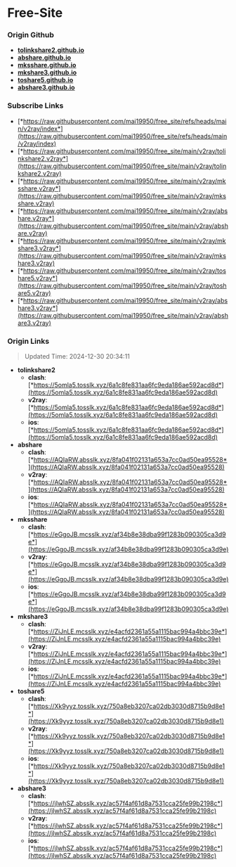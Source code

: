 # Free-Site

### Origin Github

- [**tolinkshare2.github.io**](https://github.com/tolinkshare2/tolinkshare2.github.io)
- [**abshare.github.io**](https://github.com/abshare/abshare.github.io)
- [**mksshare.github.io**](https://github.com/mksshare/mksshare.github.io)
- [**mkshare3.github.io**](https://github.com/mkshare3/mkshare3.github.io)
- [**toshare5.github.io**](https://github.com/toshare5/toshare5.github.io)
- [**abshare3.github.io**](https://github.com/abshare3/abshare3.github.io)

### Subscribe Links

- [*https://raw.githubusercontent.com/mai19950/free_site/refs/heads/main/v2ray/index*](https://raw.githubusercontent.com/mai19950/free_site/refs/heads/main/v2ray/index)
- [*https://raw.githubusercontent.com/mai19950/free_site/main/v2ray/tolinkshare2.v2ray*](https://raw.githubusercontent.com/mai19950/free_site/main/v2ray/tolinkshare2.v2ray)
- [*https://raw.githubusercontent.com/mai19950/free_site/main/v2ray/mksshare.v2ray*](https://raw.githubusercontent.com/mai19950/free_site/main/v2ray/mksshare.v2ray)
- [*https://raw.githubusercontent.com/mai19950/free_site/main/v2ray/abshare.v2ray*](https://raw.githubusercontent.com/mai19950/free_site/main/v2ray/abshare.v2ray)
- [*https://raw.githubusercontent.com/mai19950/free_site/main/v2ray/mkshare3.v2ray*](https://raw.githubusercontent.com/mai19950/free_site/main/v2ray/mkshare3.v2ray)
- [*https://raw.githubusercontent.com/mai19950/free_site/main/v2ray/toshare5.v2ray*](https://raw.githubusercontent.com/mai19950/free_site/main/v2ray/toshare5.v2ray)
- [*https://raw.githubusercontent.com/mai19950/free_site/main/v2ray/abshare3.v2ray*](https://raw.githubusercontent.com/mai19950/free_site/main/v2ray/abshare3.v2ray)

### Origin Links

> Updated Time: 2024-12-30 20:34:11

- **tolinkshare2**
  - **clash**: [*https://5omla5.tosslk.xyz/6a1c8fe831aa6fc9eda186ae592acd8d*](https://5omla5.tosslk.xyz/6a1c8fe831aa6fc9eda186ae592acd8d)
  - **v2ray**: [*https://5omla5.tosslk.xyz/6a1c8fe831aa6fc9eda186ae592acd8d*](https://5omla5.tosslk.xyz/6a1c8fe831aa6fc9eda186ae592acd8d)
  - **ios**: [*https://5omla5.tosslk.xyz/6a1c8fe831aa6fc9eda186ae592acd8d*](https://5omla5.tosslk.xyz/6a1c8fe831aa6fc9eda186ae592acd8d)
- **abshare**
  - **clash**: [*https://AQIaRW.absslk.xyz/8fa041f02131a653a7cc0ad50ea95528*](https://AQIaRW.absslk.xyz/8fa041f02131a653a7cc0ad50ea95528)
  - **v2ray**: [*https://AQIaRW.absslk.xyz/8fa041f02131a653a7cc0ad50ea95528*](https://AQIaRW.absslk.xyz/8fa041f02131a653a7cc0ad50ea95528)
  - **ios**: [*https://AQIaRW.absslk.xyz/8fa041f02131a653a7cc0ad50ea95528*](https://AQIaRW.absslk.xyz/8fa041f02131a653a7cc0ad50ea95528)
- **mksshare**
  - **clash**: [*https://eGgoJB.mcsslk.xyz/af34b8e38dba99f1283b090305ca3d9e*](https://eGgoJB.mcsslk.xyz/af34b8e38dba99f1283b090305ca3d9e)
  - **v2ray**: [*https://eGgoJB.mcsslk.xyz/af34b8e38dba99f1283b090305ca3d9e*](https://eGgoJB.mcsslk.xyz/af34b8e38dba99f1283b090305ca3d9e)
  - **ios**: [*https://eGgoJB.mcsslk.xyz/af34b8e38dba99f1283b090305ca3d9e*](https://eGgoJB.mcsslk.xyz/af34b8e38dba99f1283b090305ca3d9e)
- **mkshare3**
  - **clash**: [*https://ZiJnLE.mcsslk.xyz/e4acfd2361a55a1115bac994a4bbc39e*](https://ZiJnLE.mcsslk.xyz/e4acfd2361a55a1115bac994a4bbc39e)
  - **v2ray**: [*https://ZiJnLE.mcsslk.xyz/e4acfd2361a55a1115bac994a4bbc39e*](https://ZiJnLE.mcsslk.xyz/e4acfd2361a55a1115bac994a4bbc39e)
  - **ios**: [*https://ZiJnLE.mcsslk.xyz/e4acfd2361a55a1115bac994a4bbc39e*](https://ZiJnLE.mcsslk.xyz/e4acfd2361a55a1115bac994a4bbc39e)
- **toshare5**
  - **clash**: [*https://Xk9yyz.tosslk.xyz/750a8eb3207ca02db3030d8715b9d8e1*](https://Xk9yyz.tosslk.xyz/750a8eb3207ca02db3030d8715b9d8e1)
  - **v2ray**: [*https://Xk9yyz.tosslk.xyz/750a8eb3207ca02db3030d8715b9d8e1*](https://Xk9yyz.tosslk.xyz/750a8eb3207ca02db3030d8715b9d8e1)
  - **ios**: [*https://Xk9yyz.tosslk.xyz/750a8eb3207ca02db3030d8715b9d8e1*](https://Xk9yyz.tosslk.xyz/750a8eb3207ca02db3030d8715b9d8e1)
- **abshare3**
  - **clash**: [*https://jIwhSZ.absslk.xyz/ac57f4af61d8a7531cca25fe99b2198c*](https://jIwhSZ.absslk.xyz/ac57f4af61d8a7531cca25fe99b2198c)
  - **v2ray**: [*https://jIwhSZ.absslk.xyz/ac57f4af61d8a7531cca25fe99b2198c*](https://jIwhSZ.absslk.xyz/ac57f4af61d8a7531cca25fe99b2198c)
  - **ios**: [*https://jIwhSZ.absslk.xyz/ac57f4af61d8a7531cca25fe99b2198c*](https://jIwhSZ.absslk.xyz/ac57f4af61d8a7531cca25fe99b2198c)
